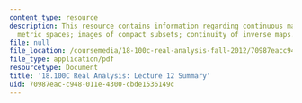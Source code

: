 ```yaml
---
content_type: resource
description: This resource contains information regarding continuous maps between
  metric spaces; images of compact subsets; continuity of inverse maps.
file: null
file_location: /coursemedia/18-100c-real-analysis-fall-2012/70987eacc948011e4300cbde1536149c_MIT18_100CF12_l12sum.pdf
file_type: application/pdf
resourcetype: Document
title: '18.100C Real Analysis: Lecture 12 Summary'
uid: 70987eac-c948-011e-4300-cbde1536149c
---
```

